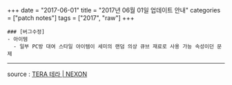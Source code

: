 +++
date = "2017-06-01"
title = "2017년 06월 01일 업데이트 안내"
categories = ["patch notes"]
tags = ["2017", "raw"]
+++

```
### [버그수정]
- 아이템
  - 일부 PC방 대여 스타일 아이템이 세미의 랜덤 의상 큐브 재료로 사용 가능 속성이던 문제
```

----

source : [TERA 테라 | NEXON](http://tera.nexon.com/news/update/view.aspx?n4articlesn=280)
